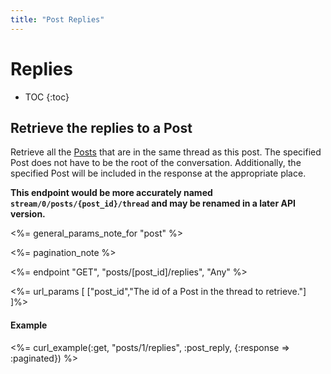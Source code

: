 ```yaml
---
title: "Post Replies"
---
```


# Replies

* TOC
{:toc}

## Retrieve the replies to a Post

Retrieve all the [Posts](/reference/resources/post/) that are in the same thread as this post. The specified Post does not have to be the root of the conversation. Additionally, the specified Post will be included in the response at the appropriate place.

**This endpoint would be more accurately named ```stream/0/posts/{post_id}/thread``` and may be renamed in a later API version.**

<%= general_params_note_for "post" %>

<%= pagination_note %>

<%= endpoint "GET", "posts/[post_id]/replies", "Any" %>

<%= url_params [
    ["post_id","The id of a Post in the thread to retrieve."]
]%>

#### Example

<%= curl_example(:get, "posts/1/replies", :post_reply, {:response => :paginated}) %>
